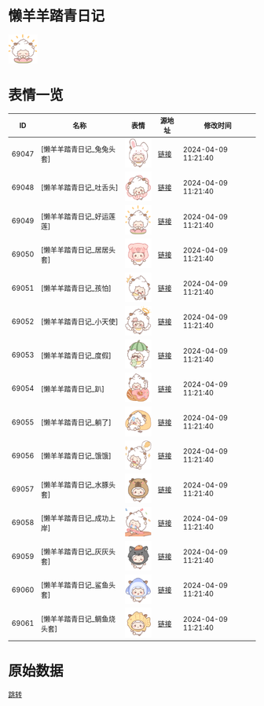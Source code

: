 # 懒羊羊踏青日记

<img src="./cover.png" height="60" alt="cover" />

# 表情一览

|ID|名称|表情|源地址|修改时间|
|----|----|----|----|----|
|69047|[懒羊羊踏青日记_兔兔头套]|<img src="./pic/069047_%5B懒羊羊踏青日记_兔兔头套%5D.png" height="60" alt="兔兔头套"/>|[链接](https://i0.hdslb.com/bfs/garb/d5942dab9c6d8eafbe29a026f4c30a6f33cbe1f6.png)|2024-04-09 11:21:40|
|69048|[懒羊羊踏青日记_吐舌头]|<img src="./pic/069048_%5B懒羊羊踏青日记_吐舌头%5D.png" height="60" alt="吐舌头"/>|[链接](https://i0.hdslb.com/bfs/garb/314fdf003f228009e86925e6a5a067138edc5298.png)|2024-04-09 11:21:40|
|69049|[懒羊羊踏青日记_好运莲莲]|<img src="./pic/069049_%5B懒羊羊踏青日记_好运莲莲%5D.png" height="60" alt="好运莲莲"/>|[链接](https://i0.hdslb.com/bfs/garb/178ced261c5c365b4376bce90c11e27536bba20d.png)|2024-04-09 11:21:40|
|69050|[懒羊羊踏青日记_居居头套]|<img src="./pic/069050_%5B懒羊羊踏青日记_居居头套%5D.png" height="60" alt="居居头套"/>|[链接](https://i0.hdslb.com/bfs/garb/dee2de7c34df38376913ad94b6752c714508a802.png)|2024-04-09 11:21:40|
|69051|[懒羊羊踏青日记_孩怕]|<img src="./pic/069051_%5B懒羊羊踏青日记_孩怕%5D.png" height="60" alt="孩怕"/>|[链接](https://i0.hdslb.com/bfs/garb/b92f83c851cfc4a85010e6a27d196c0905cbb5f1.png)|2024-04-09 11:21:40|
|69052|[懒羊羊踏青日记_小天使]|<img src="./pic/069052_%5B懒羊羊踏青日记_小天使%5D.png" height="60" alt="小天使"/>|[链接](https://i0.hdslb.com/bfs/garb/a99e9cf6a720d6cf32c92d90962b8f47f0a64653.png)|2024-04-09 11:21:40|
|69053|[懒羊羊踏青日记_度假]|<img src="./pic/069053_%5B懒羊羊踏青日记_度假%5D.png" height="60" alt="度假"/>|[链接](https://i0.hdslb.com/bfs/garb/c84d9ca7061ddba09ef458e104d664395058e98a.png)|2024-04-09 11:21:40|
|69054|[懒羊羊踏青日记_趴]|<img src="./pic/069054_%5B懒羊羊踏青日记_趴%5D.png" height="60" alt="趴"/>|[链接](https://i0.hdslb.com/bfs/garb/7fcafcc49f2d247f31b5e05502760f9a0b70ed5d.png)|2024-04-09 11:21:40|
|69055|[懒羊羊踏青日记_躺了]|<img src="./pic/069055_%5B懒羊羊踏青日记_躺了%5D.png" height="60" alt="躺了"/>|[链接](https://i0.hdslb.com/bfs/garb/1e70fec541dee5e21ece48cc8f04144bca1f2732.png)|2024-04-09 11:21:40|
|69056|[懒羊羊踏青日记_饿饿]|<img src="./pic/069056_%5B懒羊羊踏青日记_饿饿%5D.png" height="60" alt="饿饿"/>|[链接](https://i0.hdslb.com/bfs/garb/b6310ef5e3f7df36e50f77c401b4d8831f827763.png)|2024-04-09 11:21:40|
|69057|[懒羊羊踏青日记_水豚头套]|<img src="./pic/069057_%5B懒羊羊踏青日记_水豚头套%5D.png" height="60" alt="水豚头套"/>|[链接](https://i0.hdslb.com/bfs/garb/1b6efe690085435e528f4d7de22a46b990b6325a.png)|2024-04-09 11:21:40|
|69058|[懒羊羊踏青日记_成功上岸]|<img src="./pic/069058_%5B懒羊羊踏青日记_成功上岸%5D.png" height="60" alt="成功上岸"/>|[链接](https://i0.hdslb.com/bfs/garb/0c712ad2d3bf47b6ae97c37b03effaa53b1c54aa.png)|2024-04-09 11:21:40|
|69059|[懒羊羊踏青日记_灰灰头套]|<img src="./pic/069059_%5B懒羊羊踏青日记_灰灰头套%5D.png" height="60" alt="灰灰头套"/>|[链接](https://i0.hdslb.com/bfs/garb/6e238610911b4e8dd99460892a6fac90044299bd.png)|2024-04-09 11:21:40|
|69060|[懒羊羊踏青日记_鲨鱼头套]|<img src="./pic/069060_%5B懒羊羊踏青日记_鲨鱼头套%5D.png" height="60" alt="鲨鱼头套"/>|[链接](https://i0.hdslb.com/bfs/garb/9017a26cb400937dc22960160d665b9eebdecda4.png)|2024-04-09 11:21:40|
|69061|[懒羊羊踏青日记_鲷鱼烧头套]|<img src="./pic/069061_%5B懒羊羊踏青日记_鲷鱼烧头套%5D.png" height="60" alt="鲷鱼烧头套"/>|[链接](https://i0.hdslb.com/bfs/garb/0191a2349eaf5c3d06222462b8a8b371e18f9320.png)|2024-04-09 11:21:40|

# 原始数据

[跳转](./raw.json)

